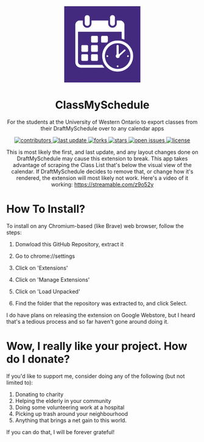 <div align="center">

  <img src="icon.png" alt="logo" width="200" height="auto" />
  <h1>ClassMySchedule</h1>
  
  <p>
    For the students at the University of Western Ontario to export classes from their DraftMySchedule over to any calendar apps
  </p>

  
<p>
  <a href="https://github.com/jshklz/classmyschedule/graphs/contributors">
    <img src="https://img.shields.io/github/contributors/jshklz/classmyschedule" alt="contributors" />
  </a>
  <a href="">
    <img src="https://img.shields.io/github/last-commit/jshklz/classmyschedule" alt="last update" />
  </a>
  <a href="https://github.com/jshklz/classmyschedule/network/members">
    <img src="https://img.shields.io/github/forks/jshklz/classmyschedule" alt="forks" />
  </a>
  <a href="https://github.com/jshklz/classmyschedule/stargazers">
    <img src="https://img.shields.io/github/stars/jshklz/classmyschedule" alt="stars" />
  </a>
  <a href="https://github.com/jshklz/classmyschedule/issues/">
    <img src="https://img.shields.io/github/issues/jshklz/classmyschedule" alt="open issues" />
  </a>
  <a href="https://github.com/jshklz/classmyschedule/blob/master/LICENSE">
    <img src="https://img.shields.io/github/license/jshklz/classmyschedule" alt="license" />
  </a>
</p>


This is most likely the first, and last update, and any layout changes done on DraftMySchedule may cause this extension to break. This app takes advantage of scraping the Class List that's below the visual view of the calendar. If DraftMySchedule decides to remove that, or change how it's rendered, the extension will most likely not work. Here's a video of it working: https://streamable.com/z9o52y

</div>

# How To Install?

To install on any Chromium-based (like Brave) web browser, follow the steps:

1. Donwload this GitHub Repository, extract it

2. Go to chrome://settings

3. Click on 'Extensions'

4. Click on 'Manage Extensions'

5. Click on 'Load Unpacked'

6. Find the folder that the repository was extracted to, and click Select.


I do have plans on releasing the extension on Google Webstore, but I heard that's a tedious process and so far haven't gone around doing it.


# Wow, I really like your project. How do I donate?

If you'd like to support me, consider doing any of the following (but not limited to):

1. Donating to charity
2. Helping the elderly in your community
3. Doing some volunteering work at a hospital
4. Picking up trash around your neighbourhood
5. Anything that brings a net gain to this world. 

If you can do that, I will be forever grateful!

